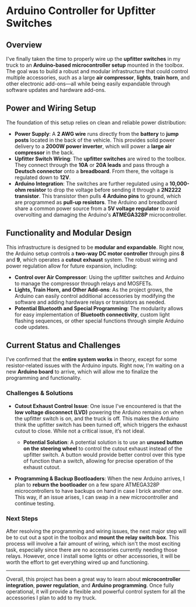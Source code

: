 # Arduino Controller for Upfitter Switches

## Overview
I've finally taken the time to properly wire up the **upfitter switches** in my truck to an **Arduino-based microcontroller setup** mounted in the toolbox. The goal was to build a robust and modular infrastructure that could control multiple accessories, such as a large **air compressor**, **lights**, **train horn**, and other electronic add-ons—all while being easily expandable through software updates and hardware add-ons.

## Power and Wiring Setup
The foundation of this setup relies on clean and reliable power distribution:
- **Power Supply**: A **2 AWG wire** runs directly from the **battery** to **jump posts** located in the back of the vehicle. This provides solid power delivery to a **2000W power inverter**, which will power a **large air compressor** in the back.
- **Upfitter Switch Wiring**: The **upfitter switches** are wired to the toolbox. They connect through the **10A** or **20A leads** and pass through a **Deutsch connector** onto a **breadboard**. From there, the voltage is regulated down to **12V**.
- **Arduino Integration**: The switches are further regulated using a **10,000-ohm resistor** to drop the voltage before sending it through a **2N2222 transistor**. This transistor then pulls **4 Arduino pins** to ground, which are programmed as **pull-up resistors**. The Arduino and breadboard share a common power source from a **5V voltage regulator** to avoid overvolting and damaging the Arduino's **ATMEGA328P** microcontroller.

## Functionality and Modular Design
This infrastructure is designed to be **modular and expandable**. Right now, the Arduino setup controls a **two-way DC motor controller** through pins **8** and **9**, which operates a **cutout exhaust** system. The robust wiring and power regulation allow for future expansion, including:
- **Control over Air Compressor**: Using the upfitter switches and Arduino to manage the compressor through relays and MOSFETs.
- **Lights, Train Horn, and Other Add-ons**: As the project grows, the Arduino can easily control additional accessories by modifying the software and adding hardware relays or transistors as needed.
- **Potential Bluetooth and Special Programming**: The modularity allows for easy implementation of **Bluetooth connectivity**, custom light flashing sequences, or other special functions through simple Arduino code updates.

## Current Status and Challenges
I’ve confirmed that the **entire system works** in theory, except for some resistor-related issues with the Arduino inputs. Right now, I'm waiting on a new **Arduino board** to arrive, which will allow me to finalize the programming and functionality.

### Challenges & Solutions
- **Cutout Exhaust Control Issue**: One issue I've encountered is that the **low voltage disconnect (LVD)** powering the Arduino remains on when the upfitter switch is on, and the truck is off. This makes the Arduino think the upfitter switch has been turned off, which triggers the exhaust cutout to close. While not a critical issue, it’s not ideal.
  - **Potential Solution**: A potential solution is to use an **unused button on the steering wheel** to control the cutout exhaust instead of the upfitter switch. A button would provide better control over this type of function than a switch, allowing for precise operation of the exhaust cutout.

- **Programming & Backup Bootloaders**: When the new Arduino arrives, I plan to **reburn the bootloader** on a few spare ATMEGA328P microcontrollers to have backups on hand in case I brick another one. This way, if an issue arises, I can swap in a new microcontroller and continue testing.

### Next Steps
After resolving the programming and wiring issues, the next major step will be to cut out a spot in the toolbox and **mount the relay switch box**. This process will involve a fair amount of wiring, which isn't the most exciting task, especially since there are no accessories currently needing those relays. However, once I install some lights or other accessories, it will be worth the effort to get everything wired up and functioning.

---

Overall, this project has been a great way to learn about **microcontroller integration**, **power regulation**, and **Arduino programming**. Once fully operational, it will provide a flexible and powerful control system for all the accessories I plan to add to my truck.
